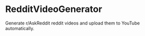 # RedditVideoGenerator
Generate r/AskReddit reddit videos and upload them to YouTube automatically.
